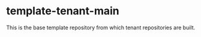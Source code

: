 # template-tenant-main

This is the base template repository from which tenant repositories
are built.
